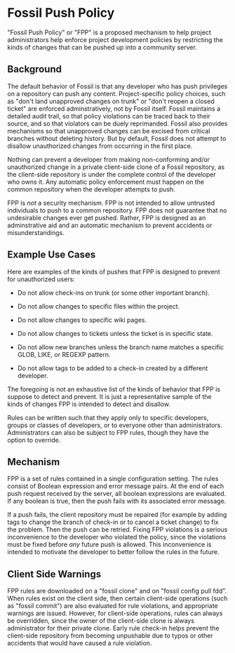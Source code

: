 # Fossil Push Policy

"Fossil Push Policy" or "FPP" is a proposed mechanism to help project
administrators help enforce project development policies by restricting
the kinds of changes that can be pushed up into a community server.

## Background

The default behavior of Fossil is that any developer who has push
privileges on a repository can push any content.  Project-specific
policy choices, such as "don't land unapproved changes on trunk"
or "don't reopen a closed ticket" are enforced adminstratively, not
by Fossil itself.  Fossil maintains a detailed audit trail, so that policy
violations can be traced back to their source, and so that
violators can be duely reprimanded.  Fossil also provides mechanisms
so that unapproved changes can be excised from critical branches without
deleting history.  But by default, Fossil
does not attempt to disallow unauthorized changes from occurring in the
first place.

Nothing can prevent a developer from making non-conforming and/or
unauthorized change in a private client-side clone of a Fossil repository,
as the client-side repository is under the complete control of the
developer who owns it.
Any automatic policy enforcement must happen on the common repository
when the developer attempts to push.

FPP is *not* a security mechanism.  FPP is not intended to allow
untrusted individuals to push to a common repository.  FPP does not
guarantee that no undesirable changes ever get pushed.  Rather, FPP
is designed as an adminstrative aid and an automatic mechanism to prevent
accidents or misunderstandings.

## Example Use Cases

Here are examples of the kinds of pushes that FPP is designed to prevent
for unauthorized users:

  *   Do not allow check-ins on trunk (or some other
      important branch).

  *   Do not allow changes to specific files within
      the project.

  *   Do not allow changes to specific wiki pages.

  *   Do not allow changes to tickets unless the ticket is in specific
      state.

  *   Do not allow new branches unless the branch name
      matches a specific GLOB, LIKE, or REGEXP pattern.

  *   Do not allow tags to be added to a check-in created by a different
      developer.

The foregoing is not an exhaustive list of the kinds of behavior that FPP
is suppose to detect and prevent.  It is just a representative sample of
the kinds of changes FPP is intended to detect and disallow.

Rules can be written such that they apply only to specific developers,
groups or classes of developers, or to everyone other than administrators.
Administrators can also be subject to FPP rules, though they have the
option to override.

## Mechanism

FPP is a set of rules contained in a single configuration setting.
The rules consist of Boolean expression and error message pairs.
At the end of each push request received by the server, all boolean
expressions are evaluated.  If any boolean is true, then the push
fails with its associated error message.

If a push fails, the client repository must be repaired (for example
by adding tags to change the branch of check-in or to cancel a ticket
change) to fix the problem.  Then the push can be retried.  Fixing
FPP violations is a serious inconvenience to the developer who violated the
policy, since the violations must be fixed before *any* future push
is allowed.  This inconvenience is intended to motivate the developer
to better follow the rules in the future.

## Client Side Warnings

FPP rules are downloaded on a "fossil clone" and on "fossil config pull fdd".
When rules exist on the client side, then certain client-side operations
(such as "fossil commit")
are also evaluated for rule violations, and appropriate warnings are issued.
However, for client-side operations, rules can always be overridden, since
the owner of the client-side clone is always administrator for their private
clone.  Early rule check-in helps prevent the client-side repository
from becoming unpushable due to typos or other accidents that would have
caused a rule violation.
